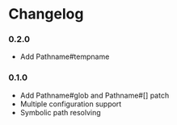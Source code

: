 # Changelog

### 0.2.0

* Add Pathname#tempname

### 0.1.0

* Add Pathname#glob and Pathname#[] patch
* Multiple configuration support
* Symbolic path resolving

